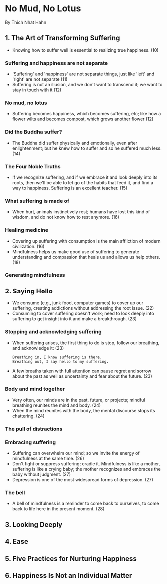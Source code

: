 # No Mud, No Lotus

By Thich Nhat Hahn

## 1. The Art of Transforming Suffering

* Knowing how to suffer well is essential to realizing true happiness. (10)

### Suffering and happiness are not separate

* 'Suffering' and 'happiness' are not separate things, just like 'left' and 'right' are not separate (11)
* Suffering is not an illusion, and we don't want to transcend it; we want to stay in touch with it (12)

### No mud, no lotus

* Suffering becomes happiness, which becomes suffering, etc; like how a flower wilts and becomes compost, which grows another flower (12)

### Did the Buddha suffer?

* The Buddha did suffer physically and emotionally, even after enlightenment; but he knew how to suffer and so he suffered much less. (14)

### The Four Noble Truths

* If we recognize suffering, and if we embrace it and look deeply into its roots, then we'll be able to let go of the habits that feed it, and find a way to happiness. Suffering is an excellent teacher. (15)

### What suffering is made of

* When hurt, animals instinctively rest; humans have lost this kind of wisdom, and do not know how to rest anymore. (16)

### Healing medicine

* Covering up suffering with consumption is the main affliction of modern civilization. (16) 
* Mindfulness helps us make good use of suffering to generate understanding and compassion that heals us and allows us help others. (18)

### Generating mindfulness

## 2. Saying Hello

* We consume (e.g., junk food, computer games) to cover up our suffering, creating addictions without addressing the root issue. (22)
* Consuming to cover suffering doesn't work; need to look deeply into suffering to get insight into it and make a breakthrough. (23)

### Stopping and acknowledging suffering

* When suffering arises, the first thing to do is stop, follow our breathing, and acknowledge it: (23)
    ```
    Breathing in, I know suffering is there.
    Breathing out, I say hello to my suffering.
    ```
* A few breaths taken with full attention can pause regret and sorrow about the past as well as uncertainty and fear about the future. (23)

### Body and mind together

* Very often, our minds are in the past, future, or projects; mindful breathing reunites the mind and body. (24)
* When the mind reunites with the body, the mental discourse stops its chattering. (24)

### The pull of distractions

### Embracing suffering

* Suffering can overwhelm our mind; so we invite the energy of mindfulness at the same time. (26)
* Don't fight or suppress suffering; cradle it. Mindfulness is like a mother, suffering is like a crying baby; the mother recognizes and embraces the baby without judgment. (27)
* Depression is one of the most widespread forms of depression. (27)

### The bell

* A bell of mindfulness is a reminder to come back to ourselves, to come back to life here in the present moment. (28)

## 3. Looking Deeply

## 4. Ease

## 5. Five Practices for Nurturing Happiness

## 6. Happiness Is Not an Individual Matter
